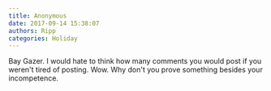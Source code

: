```yaml
---
title: Anonymous
date: 2017-09-14 15:38:07
authors: Ripp
categories: Holiday
---
```


 Bay Gazer. I would hate to think how many comments you would post if you weren't tired of posting. Wow. Why don't you prove something besides your incompetence.